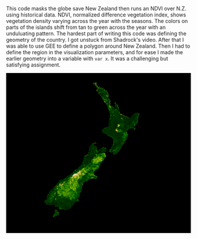 This code masks the globe save New Zealand then runs an NDVI over N.Z. using historical data. NDVI, normalized difference vegetation index, shows vegetation density 
varying across the year with the seasons.
The colors on parts of the islands shift from tan to green across the year with an unduluating pattern. The hardest part of writing this code was defining the geometry of the country. I got unstuck from Shadrock's video. After that I was able to use GEE to define a polygon around New Zealand. Then I had to define the region in the visualization parameters, and for ease I made the earlier geometry into a variable with ``var x``. It was a challenging but satisfying assignment.

![](d112526a51ebf8762f1178cb2d54776b-145dde5604f4cfe26585299b044e1109_getPixels.gif)
